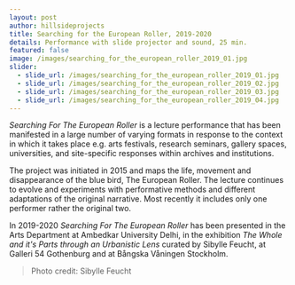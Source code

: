 ```yaml
---
layout: post
author: hillsideprojects
title: Searching for the European Roller, 2019-2020
details: Performance with slide projector and sound, 25 min.
featured: false
image: /images/searching_for_the_european_roller_2019_01.jpg
slider:
  - slide_url: /images/searching_for_the_european_roller_2019_01.jpg
  - slide_url: /images/searching_for_the_european_roller_2019_02.jpg
  - slide_url: /images/searching_for_the_european_roller_2019_03.jpg
  - slide_url: /images/searching_for_the_european_roller_2019_04.jpg
---
```

*Searching For The European Roller* is a lecture performance that has been  manifested in a large number of varying formats in response to the context in which it takes place e.g. arts festivals, research seminars, gallery spaces, universities, and site-specific responses within archives and institutions.

The project was initiated in 2015 and maps the life, movement and disappearance of the blue bird, The European Roller. The lecture continues to evolve and experiments with performative methods and different adaptations of the original narrative. Most recently it includes only one performer rather the original two. 

In 2019-2020 *Searching For The European Roller* has been presented in the Arts Department at Ambedkar University Delhi, in the exhibition *The Whole and it's Parts through an Urbanistic Lens* curated by Sibylle Feucht, at Galleri 54 Gothenburg and at Bångska Våningen Stockholm. 



> Photo credit: Sibylle Feucht
